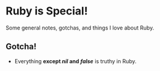 # Ruby is Special!

Some general notes, gotchas, and things I love about Ruby.

## Gotcha!

* Everything **except _nil_ and _false_** is truthy in Ruby.
